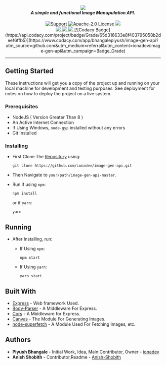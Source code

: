 <div align="center">
  <img src="https://images.ionadev.ml/i/PDtSGC.png" align="center">
  <br>
  <strong><i>A simple and functional Image Manupulation API.</i></strong>
  <br>
  <br>
  
  <a href="https://discord.gg/XwdCXMF">
    <img src="https://img.shields.io/discord/543812119397924886.svg?style=for-the-badge&colorB=7289DA" alt="Support">
  </a>
  
  <a href="https://github.com/ionadev/image-gen-api/blob/master/LICENSE">
    <img src="https://img.shields.io/github/license/ionadev/image-gen-api.svg?style=for-the-badge" alt="Apache-2.0 License">
  </a>
<a href="https://travis-ci.com/ionadev/image-gen-api">
<img src="https://img.shields.io/travis/com/ionadev/image-gen-api.svg?style=for-the-badge">
</a>
<br>
<a href="https://github.com/ionadev/image-gen-api">
<img src="https://img.shields.io/github/languages/top/ionadev/image-gen-api.svg?style=for-the-badge">
</a>
<a href="https://github.com/ionadev/image-gen-api/issues">
<img src="https://img.shields.io/github/issues/ionadev/image-gen-api.svg?style=for-the-badge">
</a>
<a href="https://github.com/ionadev/image-gen-api/pulls">
<img src="https://img.shields.io/github/issues-pr/ionadev/image-gen-api.svg?style=for-the-badge">
</a>
[![Codacy Badge](https://api.codacy.com/project/badge/Grade/65d316633e8f403795058b2deef6ffb5)](https://www.codacy.com/app/bhangalepiyush/image-gen-api?utm_source=github.com&amp;utm_medium=referral&amp;utm_content=ionadev/image-gen-api&amp;utm_campaign=Badge_Grade)

</div>

---

## Getting Started

These instructions will get you a copy of the project up and running on your local machine for development and testing purposes. See deployment for notes on how to deploy the project on a live system.

### Prerequisites

* NodeJS ( Version Greater Than 8 )
* An Active Internet Connection
* If Using Windows, `node-gyp` installed without any errors
* Git Installed

### Installing

* First Clone The [Repository](https://github.com/ionadev/image-gen-api) using:
  ```
  git clone https://github.com/ionadev/image-gen-api.git
  ```

* Then Navigate to `your/path/image-gen-api-master`.

* Run if using `npm`: 
  ```
  npm install
  ```
  or if `yarn`:
  ```
  yarn
  ```

## Running

* After Installing, run:
  * If Using `npm`:
  
    ```
    npm start
    ```
  * If Using `yarn`:

    ```
    yarn start  
    ```

## Built With

* [Express](https://github.com/expressjs/express) - Web framework Used.
* [Body-Parser](https://github.com/expressjs/body-parser) - A Middleware For Express.
* [Cors](https://github.com/expressjs/cors) - A Middleware for Express.
* [Canvas](https://github.com/Automattic/node-canvas) - The Module For Generating Images.
* [node-superfetch](https://github.com/dragonfire535/node-superfetch) - A Module Used For Fetching Images, etc.

## Authors

* **Piyush Bhangale** - Initial Work, Idea, Main Contributor, Owner - [ionadev](https://github.com/ionadev)
* **Anish Shobith** - Contributor,Readme - [Anish-Shobith](https://github.com/Anish-Shobith)
